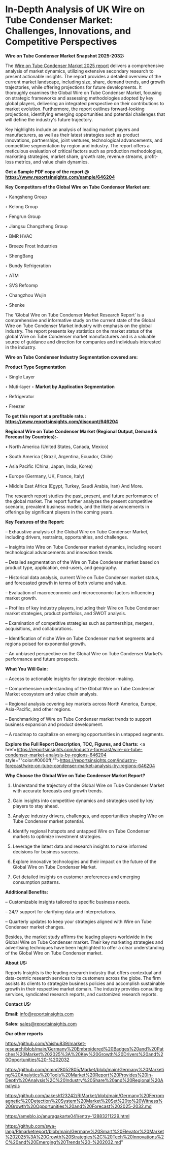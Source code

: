 # In-Depth Analysis of UK Wire on Tube Condenser Market: Challenges, Innovations, and Competitive Perspectives

<strong>Wire on Tube Condenser Market Snapshot 2025-2032:</strong>

The <a href=https://www.reportsinsights.com/sample/646204>Wire on Tube Condenser Market 2025 report</a> delivers a comprehensive analysis of market dynamics, utilizing extensive secondary research to present actionable insights. The report provides a detailed overview of the current market landscape, including size, share, demand trends, and growth trajectories, while offering projections for future developments. It thoroughly examines the Global Wire on Tube Condenser Market, focusing on strategic frameworks and assessing methodologies adopted by key global players, delivering an integrated perspective on their contributions to market evolution. Furthermore, the report outlines forward-looking projections, identifying emerging opportunities and potential challenges that will define the industry's future trajectory.

Key highlights include an analysis of leading market players and manufacturers, as well as their latest strategies such as product innovations, partnerships, joint ventures, technological advancements, and competitive segmentation by region and industry. The report offers a meticulous evaluation of critical factors such as production methodologies, marketing strategies, market share, growth rate, revenue streams, profit-loss metrics, and value chain dynamics.

<strong>Get a Sample PDF copy of the report @ <a href=https://www.reportsinsights.com/sample/646204 style=color:#0000ff;>https://www.reportsinsights.com/sample/646204</a></strong>

<strong>Key Competitors of the Global Wire on Tube Condenser Market are:</strong>

‣ Kangsheng Group

‣ Kelong Group

‣ Fengrun Group

‣ Jiangsu Changzheng Group

‣ BMR HVAC

‣ Breeze Frost Industries

‣ ShengBang

‣ Bundy Refrigeration

‣ ATM

‣ SVS Refcomp

‣ Changzhou Wujin

‣ Shenke

The ‘Global Wire on Tube Condenser Market Research Report’ is a comprehensive and informative study on the current state of the Global Wire on Tube Condenser Market industry with emphasis on the global industry. The report presents key statistics on the market status of the global Wire on Tube Condenser market manufacturers and is a valuable source of guidance and direction for companies and individuals interested in the industry.

<strong>Wire on Tube Condenser Industry Segmentation covered are:</strong>

<strong>Product Type Segmentation</strong>

‣ Single Layer

‣ Muti-layer
‣ 
<strong>Market by Application Segmentation</strong>

‣ Refrigerator

‣ Freezer

<strong>To get this report at a profitable rate.: <a href=https://www.reportsinsights.com/discount/646204 style=color:#0000ff;>https://www.reportsinsights.com/discount/646204</a></strong>

<strong>Regional Wire on Tube Condenser Market (Regional Output, Demand &amp; Forecast by Countries):-</strong>

• North America (United States, Canada, Mexico)

• South America ( Brazil, Argentina, Ecuador, Chile)

• Asia Pacific (China, Japan, India, Korea)

• Europe (Germany, UK, France, Italy)

• Middle East Africa (Egypt, Turkey, Saudi Arabia, Iran) And More.

The research report studies the past, present, and future performance of the global market. The report further analyzes the present competitive scenario, prevalent business models, and the likely advancements in offerings by significant players in the coming years.

<strong>Key Features of the Report:</strong>

– Exhaustive analysis of the Global Wire on Tube Condenser Market, including drivers, restraints, opportunities, and challenges.

– Insights into Wire on Tube Condenser market dynamics, including recent technological advancements and innovation trends.

– Detailed segmentation of the Wire on Tube Condenser market based on product type, application, end-users, and geography.

– Historical data analysis, current Wire on Tube Condenser market status, and forecasted growth in terms of both volume and value.

– Evaluation of macroeconomic and microeconomic factors influencing market growth.

– Profiles of key industry players, including their Wire on Tube Condenser market strategies, product portfolios, and SWOT analysis.

– Examination of competitive strategies such as partnerships, mergers, acquisitions, and collaborations.

– Identification of niche Wire on Tube Condenser market segments and regions poised for exponential growth.

– An unbiased perspective on the Global Wire on Tube Condenser Market’s performance and future prospects.

<strong>What You Will Gain:</strong>

– Access to actionable insights for strategic decision-making.

– Comprehensive understanding of the Global Wire on Tube Condenser Market ecosystem and value chain analysis.

– Regional analysis covering key markets across North America, Europe, Asia-Pacific, and other regions.

– Benchmarking of Wire on Tube Condenser market trends to support business expansion and product development.

– A roadmap to capitalize on emerging opportunities in untapped segments.

<strong>Explore the Full Report Description, TOC, Figures, and Charts:</strong>
<a href=https://reportsinsights.com/industry-forecast/wire-on-tube-condenser-market-analysis-by-regions-646204 style=""color:#0000ff;"">https://reportsinsights.com/industry-forecast/wire-on-tube-condenser-market-analysis-by-regions-646204</a>

<strong>Why Choose the Global Wire on Tube Condenser Market Report?</strong>

1. Understand the trajectory of the Global Wire on Tube Condenser Market with accurate forecasts and growth trends.

2. Gain insights into competitive dynamics and strategies used by key players to stay ahead.

3. Analyze industry drivers, challenges, and opportunities shaping Wire on Tube Condenser market potential.

4. Identify regional hotspots and untapped Wire on Tube Condenser markets to optimize investment strategies.

5. Leverage the latest data and research insights to make informed decisions for business success.

6. Explore innovative technologies and their impact on the future of the Global Wire on Tube Condenser Market.

7. Get detailed insights on customer preferences and emerging consumption patterns.

<strong>Additional Benefits:</strong>

– Customizable insights tailored to specific business needs.

– 24/7 support for clarifying data and interpretations.

– Quarterly updates to keep your strategies aligned with Wire on Tube Condenser market changes.

Besides, the market study affirms the leading players worldwide in the Global Wire on Tube Condenser market. Their key marketing strategies and advertising techniques have been highlighted to offer a clear understanding of the Global Wire on Tube Condenser market.

<strong><strong>About US</strong>:</strong>

Reports Insights is the leading research industry that offers contextual and data-centric research services to its customers across the globe. The firm assists its clients to strategize business policies and accomplish sustainable growth in their respective market domain. The industry provides consulting services, syndicated research reports, and customized research reports.

<strong>Contact US:</strong>

<p class=><b>Email:</b> <a href=mailto:info@reportsinsights.com>info@reportsinsights.com</a></p>
<p class=><b>Sales:</b> <a href=mailto:sales@reportsinsights.com>sales@reportsinsights.com</a></p>

<strong>Our other reports</strong>

<a href=https://github.com/Vaishu839/market-research/blob/main/Germany%20Embroidered%20Badges%20and%20Patches%20Market%202025%3A%20Key%20Growth%20Drivers%20and%20Opportunities%20-%202032>https://github.com/Vaishu839/market-research/blob/main/Germany%20Embroidered%20Badges%20and%20Patches%20Market%202025%3A%20Key%20Growth%20Drivers%20and%20Opportunities%20-%202032</a>

<a href=https://github.com/mmm28052805/Market/blob/main/Germany%20Marketing%20Analytics%20Tools%20Market%20Report%20Provides%20In-Depth%20Analysis%2C%20Industry%20Share%20and%20Regional%20Analysis>https://github.com/mmm28052805/Market/blob/main/Germany%20Marketing%20Analytics%20Tools%20Market%20Report%20Provides%20In-Depth%20Analysis%2C%20Industry%20Share%20and%20Regional%20Analysis</a>

<a href=https://github.com/aakesh123242/RIMarket/blob/main/Germany%20Ferromagnetic%20Detection%20System%20Market%20Set%20to%20Witness%20Growth%20Opportunities%20and%20Forecast%202025-2032.md>https://github.com/aakesh123242/RIMarket/blob/main/Germany%20Ferromagnetic%20Detection%20System%20Market%20Set%20to%20Witness%20Growth%20Opportunities%20and%20Forecast%202025-2032.md</a>

<a href=https://ameblo.jp/anuragakarte041/entry-12883211229.html>https://ameblo.jp/anuragakarte041/entry-12883211229.html</a>

<a href=https://github.com/swa-lang/RImarketreport/blob/main/Germany%20Smart%20Elevator%20Market%202025%3A%20Growth%20Strategies%2C%20Tech%20Innovations%2C%20and%20Emerging%20Trends%20-%202032.md>https://github.com/swa-lang/RImarketreport/blob/main/Germany%20Smart%20Elevator%20Market%202025%3A%20Growth%20Strategies%2C%20Tech%20Innovations%2C%20and%20Emerging%20Trends%20-%202032.md</a>"
